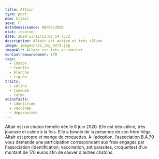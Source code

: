 ```yaml
---
title: Altaïr
type: post
nom: Altaïr
sexe: F
datedenaissance: 08/06/2020
etat: reserve
date: 2020-11-11T11:07:54.737Z
description: Altaïr est active et très câline
image: images/rsz_img_4273.jpg
imageAlt: Altaïr est très en contact
montantremoursement: 170
tags:
  - chaton
  - femelle
  - blanche
  - tigrée
traits:
  - câline
  - joueuse
  - calme
soinsfaits:
  - identifiée
  - vaccinée
  - déparasitée
---
```

Altaïr est un chaton femelle née le 8 juin 2020. Elle est très câline, très joueuse et calme à la fois. Elle a besoin de la présence de son frère Véga. Altaïr est propre et mange de croquettes. A l'adoption, l'association B.A.79 vous demande une participation correspondant aux frais engagés par l'association (identification, vaccination, antiparasites, croquettes) d'un montant de 170 euros afin de sauver d'autres chatons.
